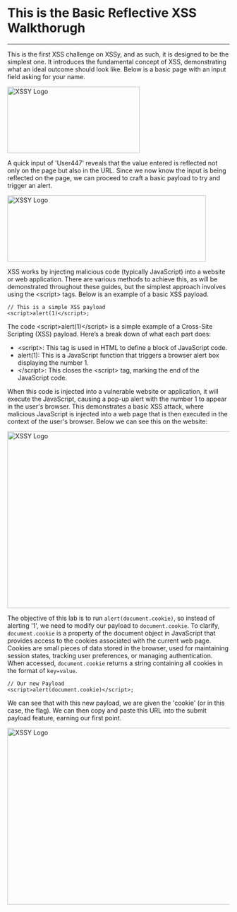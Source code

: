 <h1> This is the Basic Reflective XSS Walkthorugh </h1>
<hr>

<p>This is the first XSS challenge on XSSy, and as such, it is designed to be the simplest one. It introduces the fundamental concept of XSS, demonstrating what an ideal outcome should look like. Below is a basic page with an input field asking for your name.</p>

<div style="text-align: left;">
  <img src="https://raw.githubusercontent.com/Hpanton447/CyberBlog/89fc110165cc5825a0d3cca5094faf75f12f22f9/XSSy/images/basicReflectiveXSS/image1.png" alt="XSSY Logo" width="300" height="150">
</div>

<p> A quick input of 'User447' reveals that the value entered is reflected not only on the page but also in the URL. Since we now know the input is being reflected on the page, we can proceed to craft a basic payload to try and trigger an alert.</p>
  
 <div style="text-align: left;">
  <img src="https://raw.githubusercontent.com/Hpanton447/CyberBlog/refs/heads/main/XSSy/images/basicReflectiveXSS/image2.png" alt="XSSY Logo" width="450" height="150">
</div> 
  
<p> XSS works by injecting malicious code (typically JavaScript) into a website or web application. There are various methods to achieve this, as will be demonstrated throughout these guides, but the simplest approach involves using the &lt;script&gt; tags. Below is an example of a basic XSS payload.</p>

<pre><code>// This is a simple XSS payload 
&lt;script&gt;alert(1)&lt;/script&gt;;</code></pre>

<p>The code &lt;script&gt;alert(1)&lt;/script&gt; is a simple example of a Cross-Site Scripting (XSS) payload. Here’s a break down of what each part does:</p>

<ul>
  <li>&lt;script&gt;: This tag is used in HTML to define a block of JavaScript code.</li>
  <li>alert(1): This is a JavaScript function that triggers a browser alert box displaying the number 1.</li>
  <li>&lt;/script&gt;: This closes the &lt;script&gt tag, marking the end of the JavaScript code.</li>
</ul>

<p>When this code is injected into a vulnerable website or application, it will execute the JavaScript, causing a pop-up alert with the number 1 to appear in the user's browser. This demonstrates a basic XSS attack, where malicious JavaScript is injected into a web page that is then executed in the context of the user's browser. Below we can see this on the website:</p>


 <div style="text-align: left;">
  <img src="https://raw.githubusercontent.com/Hpanton447/CyberBlog/refs/heads/main/XSSy/images/basicReflectiveXSS/image3.png" alt="XSSY Logo" width="600" height="400">
</div> 

<p>The objective of this lab is to run <code>alert(document.cookie)</code>, so instead of alerting '1', we need to modify our payload to <code>document.cookie</code>. To clarify, <code>document.cookie</code> is a property of the document object in JavaScript that provides access to the cookies associated with the current web page. Cookies are small pieces of data stored in the browser, used for maintaining session states, tracking user preferences, or managing authentication. When accessed, <code>document.cookie</code> returns a string containing all cookies in the format of <code>key=value</code>.</p>

<pre><code>// Our new Payload
&lt;script&gt;alert(document.cookie)&lt;/script&gt;;</code></pre>

<p>We can see that with this new payload, we are given the 'cookie' (or in this case, the flag). We can then copy and paste this URL into the submit payload feature, earning our first point.</p>

 <div style="text-align: left;">
  <img src="https://raw.githubusercontent.com/Hpanton447/CyberBlog/refs/heads/main/XSSy/images/basicReflectiveXSS/image4.png" alt="XSSY Logo" width="600" height="400">
</div> 
